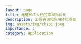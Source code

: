 ```yaml
---
layout: page
title: 赤壁长江大桥拉索减振优化
description: 工程咨询和应用转化项目
img: assets/img/chibi.jpeg
importance: 3
category: application
---
```

